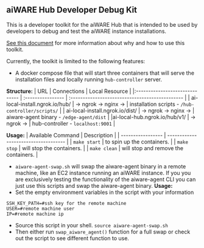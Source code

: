 ## aiWARE Hub Developer Debug Kit

This is a developer toolkit for the aiWARE Hub that is intended to be used by developers to debug and test the aiWARE instance installations.

[See this document](https://steel-ventures.atlassian.net/wiki/spaces/~294271644/pages/2637660501/Setup+Local+Debugging+Env+-+Improved) for more information about why and how to use this toolkit.

Currently, the toolkit is limited to the following features:

- A docker compose file that will start three containers that will serve the installation files and locally running `hub-controller` server.

**Structure:**
| URL | Connections | Local Resource |
|:------------------------------ | :---------------- | :---------------------------------------------- |
| ai-local-install.ngrok.io/hub/ | → ngrok → nginx → | installation scripts - `/hub-controller/scripts/` |
| ai-local-install.ngrok.io/dist/ | → ngrok → nginx → | aiware-agent binary - `/edge-agent/dist` |
|ai-local-hub.ngrok.io/hub/v1/ | → ngrok → | hub-controller - `localhost:9001` |

**Usage:**
| Available Command | Description |
| ----------------- | ------------------------------------ |
| `make start` | to spin up the containers. |
| `make stop` | will stop the containers. |
| `make clean` | will stop and remove the containers. |

- `aiware-agent-swap.sh` will swap the aiware-agent binary in a remote machine, like an EC2 instance running an aiWARE instance.
  If you you are exclusively testing the functionality of the aiware-agent CLI you can just use this scripts and swap the aiware-agent binary.
  **Usage:**
- Set the empty environment variables in the script with your information

```
SSH_KEY_PATH=#ssh key for the remote machine
USER=#remote machine user
IP=#remote machine ip
```

- Source this script in your shell. `source aiware-agent-swap.sh`
- Then either run `swap_aiware_agent()` function for a full swap or check out the script to see different function to use.
